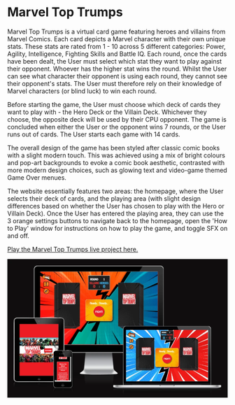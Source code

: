 # Marvel Top Trumps

Marvel Top Trumps is a virtual card game featuring heroes and villains from Marvel Comics. Each card depicts a Marvel character with their own unique stats. These stats are rated from 1 - 10 across 5 different categories: Power, Agility, Intelligence, Fighting Skills and Battle IQ. Each round, once the cards have been dealt, the User must select which stat they want to play against their opponent. Whoever has the higher stat wins the round. Whilst the User can see what character their opponent is using each round, they cannot see their opponent's stats. The User must therefore rely on their knowledge of Marvel characters (or blind luck) to win each round.

Before starting the game, the User must choose which deck of cards they want to play with - the Hero Deck or the Villain Deck. Whichever they choose, the opposite deck will be used by their CPU opponent. The game is concluded when either the User or the opponent wins 7 rounds, or the User runs out of cards. The User starts each game with 14 cards.

The overall design of the game has been styled after classic comic books with a slight modern touch. This was achieved using a mix of bright colours and pop-art backgrounds to evoke a comic book aesthetic, contrasted with more modern design choices, such as glowing text and video-game themed Game Over menues.

The website essentially features two areas: the homepage, where the User selects their deck of cards, and the playing area (with slight design differences based on whether the User has chosen to play with the Hero or Villain Deck). Once the User has entered the playing area, they can use the 3 orange settings buttons to  navigate back to the homepage, open the 'How to Play' window for instructions on how to play the game, and toggle SFX on and off.

[Play the Marvel Top Trumps live project here.](https://mattmiles95.github.io/PP2_Marvel_Top_Trumps/)

![Responsive Demo](assets/images/readme-images/responsive-demo-marvel-top-trumps.webp)